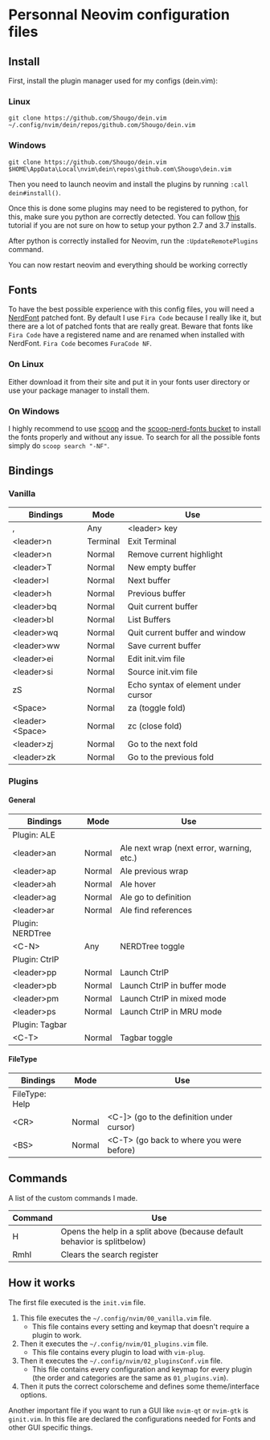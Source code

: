 # Personnal Neovim configuration files

## Install

First, install the plugin manager used for my configs (dein.vim):

### Linux

`git clone https://github.com/Shougo/dein.vim ~/.config/nvim/dein/repos/github.com/Shougo/dein.vim`

### Windows

`git clone https://github.com/Shougo/dein.vim $HOME\AppData\Local\nvim\dein\repos\github.com\Shougo\dein.vim`

Then you need to launch neovim and install the plugins by running `:call dein#install()`.

Once this is done some plugins may need to be registered to python, for this, make sure you python are correctly detected.
You can follow [this](https://github.com/deoplete-plugins/deoplete-jedi/wiki/Setting-up-Python-for-Neovim) tutorial if you are not sure on how to setup your python 2.7 and 3.7 installs.

After python is correctly installed for Neovim, run the `:UpdateRemotePlugins` command.

You can now restart neovim and everything should be working correctly

## Fonts

To have the best possible experience with this config files, you will need a [NerdFont](https://nerdfonts.com) patched font.
By default I use `Fira Code` because I really like it, but there are a lot of patched fonts that are really great.
Beware that fonts like `Fira Code` have a registered name and are renamed when installed with NerdFont. `Fira Code` becomes `FuraCode NF`.

### On Linux

Either download it from their site and put it in your fonts user directory or use your package manager to install them.

### On Windows

I highly recommend to use [scoop](https://scoop.sh) and the [scoop-nerd-fonts bucket](https://github.com/matthewjberger/scoop-nerd-fonts) to install the fonts properly and without any issue.
To search for all the possible fonts simply do `scoop search "-NF"`.

## Bindings

### Vanilla

| Bindings            | Mode     | Use                                 |
|---------------------|----------|-------------------------------------|
| ,                   | Any      | \<leader\> key                      |
| \<leader\>n         | Terminal | Exit Terminal                       |
| \<leader\>n         | Normal   | Remove current highlight            |
| \<leader\>T         | Normal   | New empty buffer                    |
| \<leader\>l         | Normal   | Next buffer                         |
| \<leader\>h         | Normal   | Previous buffer                     |
| \<leader\>bq        | Normal   | Quit current buffer                 |
| \<leader\>bl        | Normal   | List Buffers                        |
| \<leader\>wq        | Normal   | Quit current buffer and window      |
| \<leader\>ww        | Normal   | Save current buffer                 |
| \<leader\>ei        | Normal   | Edit init.vim file                  |
| \<leader\>si        | Normal   | Source init.vim file                |
| zS                  | Normal   | Echo syntax of element under cursor |
| \<Space\>           | Normal   | za (toggle fold)                    |
| \<leader\>\<Space\> | Normal   | zc (close fold)                     |
| \<leader\>zj        | Normal   | Go to the next fold                 |
| \<leader\>zk        | Normal   | Go to the previous fold             |

### Plugins

#### General

| Bindings         | Mode   | Use                                       |
|------------------|--------|-------------------------------------------|
| Plugin: ALE      |
| \<leader\>an     | Normal | Ale next wrap (next error, warning, etc.) |
| \<leader\>ap     | Normal | Ale previous wrap                         |
| \<leader\>ah     | Normal | Ale hover                                 |
| \<leader\>ag     | Normal | Ale go to definition                      |
| \<leader\>ar     | Normal | Ale find references                       |
| Plugin: NERDTree |
| \<C-N\>          | Any    | NERDTree toggle                           |
| Plugin: CtrlP    |
| \<leader\>pp     | Normal | Launch CtrlP                              |
| \<leader\>pb     | Normal | Launch CtrlP in buffer mode               |
| \<leader\>pm     | Normal | Launch CtrlP in mixed mode                |
| \<leader\>ps     | Normal | Launch CtrlP in MRU mode                  |
| Plugin: Tagbar   |
| \<C-T\>          | Normal | Tagbar toggle                             |

#### FileType

| Bindings       | Mode   | Use                                         |
|----------------|--------|---------------------------------------------|
| FileType: Help |
| \<CR\>         | Normal | \<C-]\> (go to the definition under cursor) |
| \<BS\>         | Normal | \<C-T\> (go back to where you were before)  |

## Commands

A list of the custom commands I made.

| Command | Use                                                                      |
|---------|--------------------------------------------------------------------------|
| H       | Opens the help in a split above (because default behavior is splitbelow) |
| Rmhl    | Clears the search register                                               |

## How it works

The first file executed is the `init.vim` file.
1) This file executes the `~/.config/nvim/00_vanilla.vim` file.
    - This file contains every setting and keymap that doesn't require a plugin to work.
2) Then it executes the `~/.config/nvim/01_plugins.vim` file.
    - This file contains every plugin to load with `vim-plug`.
3) Then it executes the `~/.config/nvim/02_pluginsConf.vim` file.
    - This file contains every configuration and keymap for every plugin (the order and categories are the same as `01_plugins.vim`).
4) Then it puts the correct colorscheme and defines some theme/interface options.

Another important file if you want to run a GUI like `nvim-qt` or `nvim-gtk` is `ginit.vim`.
In this file are declared the configurations needed for Fonts and other GUI specific things.
